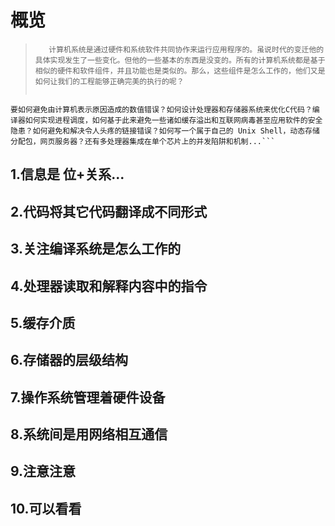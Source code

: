 # 概览

>```   计算机系统是通过硬件和系统软件共同协作来运行应用程序的。虽说时代的变迁他的具体实现发生了一些变化。但他的一些基本的东西是没变的。所有的计算机系统都是基于相似的硬件和软件组件，并且功能也是类似的。那么，这些组件是怎么工作的，他们又是如何让我们的工程能够正确完美的执行的呢？```
>```   
    要如何避免由计算机表示原因造成的数值错误？如何设计处理器和存储器系统来优化C代码？编译器如何实现进程调度，如何基于此来避免一些诸如缓存溢出和互联网病毒甚至应用软件的安全隐患？如何避免和解决令人头疼的链接错误？如何写一个属于自己的 Unix Shell，动态存储分配包，网页服务器？还有多处理器集成在单个芯片上的并发陷阱和机制...```

## 1.信息是 位+关系...

## 2.代码将其它代码翻译成不同形式 
## 3.关注编译系统是怎么工作的 
## 4.处理器读取和解释内容中的指令 
## 5.缓存介质 
## 6.存储器的层级结构 
## 7.操作系统管理着硬件设备 
## 8.系统间是用网络相互通信 
## 9.注意注意 
## 10.可以看看

